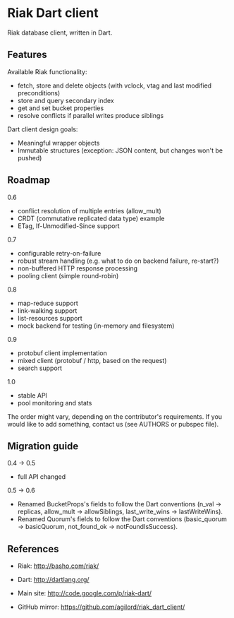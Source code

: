 
# Riak Dart client

Riak database client, written in Dart.

## Features

Available Riak functionality:
- fetch, store and delete objects (with vclock, vtag and last modified preconditions)
- store and query secondary index
- get and set bucket properties
- resolve conflicts if parallel writes produce siblings

Dart client design goals:
- Meaningful wrapper objects
- Immutable structures (exception: JSON content, but changes won't be pushed)

## Roadmap

0.6
- conflict resolution of multiple entries (allow_mult)
- CRDT (commutative replicated data type) example
- ETag, If-Unmodified-Since support

0.7
- configurable retry-on-failure
- robust stream handling (e.g. what to do on backend failure, re-start?)
- non-buffered HTTP response processing
- pooling client (simple round-robin)

0.8
- map-reduce support
- link-walking support
- list-resources support
- mock backend for testing (in-memory and filesystem)

0.9
- protobuf client implementation
- mixed client (protobuf / http, based on the request)
- search support

1.0
- stable API
- pool monitoring and stats

The order might vary, depending on the contributor's requirements. If you would
like to add something, contact us (see AUTHORS or pubspec file).

## Migration guide

0.4 -> 0.5
- full API changed

0.5 -> 0.6
- Renamed BucketProps's fields to follow the Dart conventions (n_val ->
  replicas, allow_mult -> allowSiblings, last_write_wins -> lastWriteWins).
- Renamed Quorum's fields to follow the Dart conventions (basic_quorum ->
  basicQuorum, not_found_ok -> notFoundIsSuccess).

## References

- Riak: http://basho.com/riak/
- Dart: http://dartlang.org/

- Main site: http://code.google.com/p/riak-dart/
- GitHub mirror: https://github.com/agilord/riak_dart_client/
